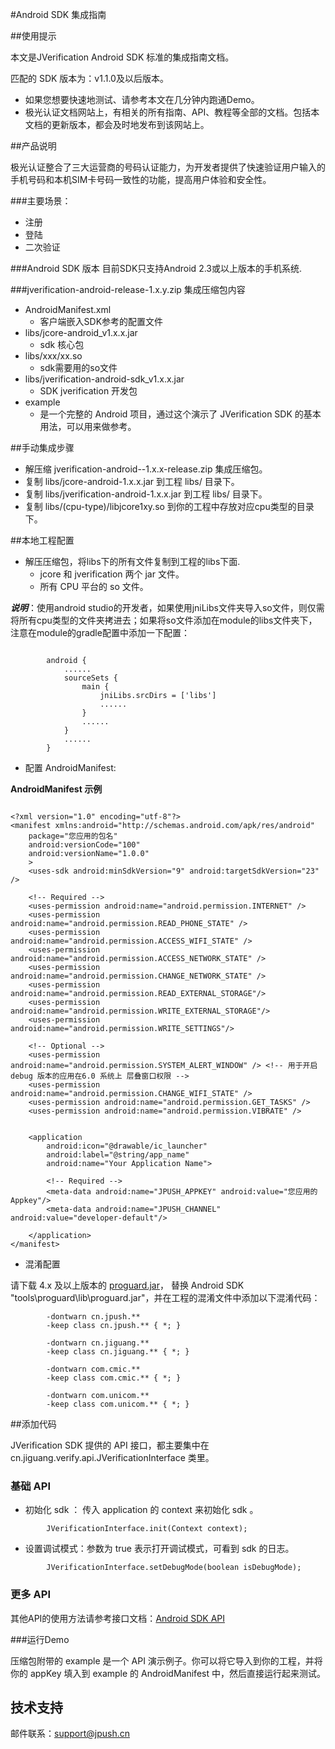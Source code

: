 #Android SDK 集成指南

##使用提示

本文是JVerification Android SDK 标准的集成指南文档。

匹配的 SDK 版本为：v1.1.0及以后版本。

+ 如果您想要快速地测试、请参考本文在几分钟内跑通Demo。
+ 极光认证文档网站上，有相关的所有指南、API、教程等全部的文档。包括本文档的更新版本，都会及时地发布到该网站上。

##产品说明

极光认证整合了三大运营商的号码认证能力，为开发者提供了快速验证用户输入的手机号码和本机SIM卡号码一致性的功能，提高用户体验和安全性。

###主要场景：

* 注册
* 登陆
* 二次验证

###Android SDK 版本
目前SDK只支持Android 2.3或以上版本的手机系统.

###jverification-android-release-1.x.y.zip 集成压缩包内容

+ AndroidManifest.xml
    + 客户端嵌入SDK参考的配置文件
+ libs/jcore-android_v1.x.x.jar
    + sdk 核心包
+ libs/xxx/xx.so
    + sdk需要用的so文件
+ libs/jverification-android-sdk_v1.x.x.jar
    + SDK jverification 开发包
+ example
    + 是一个完整的 Android 项目，通过这个演示了 JVerification SDK 的基本用法，可以用来做参考。


##手动集成步骤

+ 解压缩 jverification-android--1.x.x-release.zip 集成压缩包。
+ 复制 libs/jcore-android-1.x.x.jar 到工程 libs/ 目录下。
+ 复制 libs/jverification-android-1.x.x.jar 到工程 libs/ 目录下。
+ 复制 libs/(cpu-type)/libjcore1xy.so 到你的工程中存放对应cpu类型的目录下。

##本地工程配置

+ 解压压缩包，将libs下的所有文件复制到工程的libs下面.
	+ jcore 和 jverification 两个 jar 文件。
	+ 所有 CPU 平台的 so 文件。

***说明***：使用android studio的开发者，如果使用jniLibs文件夹导入so文件，则仅需将所有cpu类型的文件夹拷进去；如果将so文件添加在module的libs文件夹下，注意在module的gradle配置中添加一下配置：

~~~

        android {
            ......
            sourceSets {
                main {
                    jniLibs.srcDirs = ['libs']
                    ......
                }
                ......
            }
            ......
        }

~~~

+ 配置 AndroidManifest:

**AndroidManifest 示例**

~~~

<?xml version="1.0" encoding="utf-8"?>
<manifest xmlns:android="http://schemas.android.com/apk/res/android"
    package="您应用的包名"
    android:versionCode="100"
    android:versionName="1.0.0"
    >
    <uses-sdk android:minSdkVersion="9" android:targetSdkVersion="23" />

    <!-- Required -->
    <uses-permission android:name="android.permission.INTERNET" />
    <uses-permission android:name="android.permission.READ_PHONE_STATE" />
    <uses-permission android:name="android.permission.ACCESS_WIFI_STATE" />
    <uses-permission android:name="android.permission.ACCESS_NETWORK_STATE" />
    <uses-permission android:name="android.permission.CHANGE_NETWORK_STATE" />
    <uses-permission android:name="android.permission.READ_EXTERNAL_STORAGE"/>
    <uses-permission android:name="android.permission.WRITE_EXTERNAL_STORAGE"/>
    <uses-permission android:name="android.permission.WRITE_SETTINGS"/>

    <!-- Optional -->
    <uses-permission android:name="android.permission.SYSTEM_ALERT_WINDOW" /> <!-- 用于开启 debug 版本的应用在6.0 系统上 层叠窗口权限 -->
    <uses-permission android:name="android.permission.CHANGE_WIFI_STATE" />
    <uses-permission android:name="android.permission.GET_TASKS" />
    <uses-permission android:name="android.permission.VIBRATE" />


    <application
        android:icon="@drawable/ic_launcher"
        android:label="@string/app_name"
        android:name="Your Application Name">

        <!-- Required -->
        <meta-data android:name="JPUSH_APPKEY" android:value="您应用的Appkey"/>
        <meta-data android:name="JPUSH_CHANNEL" android:value="developer-default"/>

    </application>
</manifest>

~~~

+ 混淆配置

请下载 4.x 及以上版本的 [proguard.jar](http://sourceforge.net/projects/proguard/files/proguard/)， 替换 Android SDK "tools\proguard\lib\proguard.jar"，并在工程的混淆文件中添加以下混淆代码：

~~~
		-dontwarn cn.jpush.**
		-keep class cn.jpush.** { *; }
		
		-dontwarn cn.jiguang.**
		-keep class cn.jiguang.** { *; }
		
		-dontwarn com.cmic.**
		-keep class com.cmic.** { *; }
		
		-dontwarn com.unicom.**
		-keep class com.unicom.** { *; }
~~~

##添加代码

JVerification SDK 提供的 API 接口，都主要集中在 cn.jiguang.verify.api.JVerificationInterface 类里。

### 基础 API

+ 初始化 sdk ： 传入 application 的 context 来初始化 sdk 。

~~~
		JVerificationInterface.init(Context context);
~~~

+ 设置调试模式：参数为 true 表示打开调试模式，可看到 sdk 的日志。

~~~
		JVerificationInterface.setDebugMode(boolean isDebugMode);
~~~

### 更多 API

其他API的使用方法请参考接口文档：[Android SDK API](../android_api)

###运行Demo

压缩包附带的 example 是一个 API 演示例子。你可以将它导入到你的工程，并将你的 appKey 填入到 example 的 AndroidManifest 中，然后直接运行起来测试。

## 技术支持

邮件联系：[support&#64;jpush.cn](mailto:support&#64;jpush.cn)
